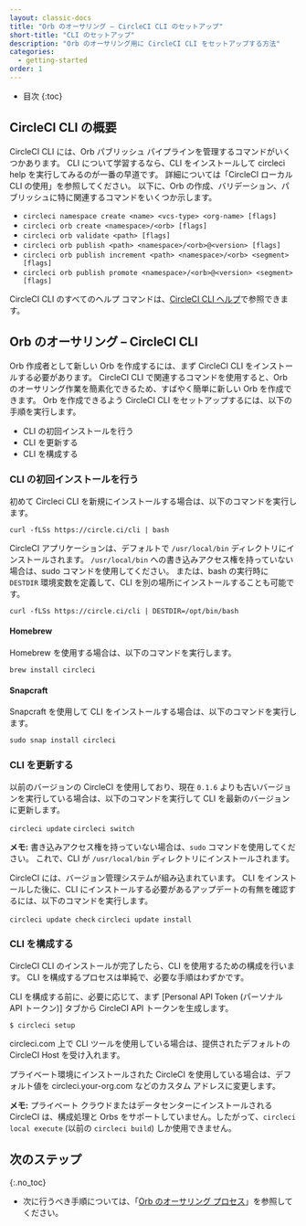 ```yaml
---
layout: classic-docs
title: "Orb のオーサリング – CircleCI CLI のセットアップ"
short-title: "CLI のセットアップ"
description: "Orb のオーサリング用に CircleCI CLI をセットアップする方法"
categories:
  - getting-started
order: 1
---
```


* 目次
{:toc}

## CircleCI CLI の概要

CircleCI CLI には、Orb パブリッシュ パイプラインを管理するコマンドがいくつかあります。 CLI について学習するなら、CLI をインストールして circleci help を実行してみるのが一番の早道です。 詳細については「CircleCI ローカル CLI の使用」を参照してください。 以下に、Orb の作成、バリデーション、パブリッシュに特に関連するコマンドをいくつか示します。

- `circleci namespace create <name> <vcs-type> <org-name> [flags]`
- `circleci orb create <namespace>/<orb> [flags]`
- `circleci orb validate <path> [flags]`
- `circleci orb publish <path> <namespace>/<orb>@<version> [flags]`
- `circleci orb publish increment <path> <namespace>/<orb> <segment> [flags]`
- `circleci orb publish promote <namespace>/<orb>@<version> <segment> [flags]`

CircleCI CLI のすべてのヘルプ コマンドは、[CircleCI CLI ヘルプ](https://circleci-public.github.io/circleci-cli/circleci_orb.html)で参照できます。

## Orb のオーサリング – CircleCI CLI

Orb 作成者として新しい Orb を作成するには、まず CircleCI CLI をインストールする必要があります。 CircleCI CLI で関連するコマンドを使用すると、Orb のオーサリング作業を簡素化できるため、すばやく簡単に新しい Orb を作成できます。 Orb を作成できるよう CircleCI CLI をセットアップするには、以下の手順を実行します。

- CLI の初回インストールを行う
- CLI を更新する
- CLI を構成する

### CLI の初回インストールを行う

初めて Circleci CLI を新規にインストールする場合は、以下のコマンドを実行します。

`curl -fLSs https://circle.ci/cli | bash`

CircleCI アプリケーションは、デフォルトで `/usr/local/bin` ディレクトリにインストールされます。 `/usr/local/bin` への書き込みアクセス権を持っていない場合は、sudo コマンドを使用してください。 または、bash の実行時に `DESTDIR` 環境変数を定義して、CLI を別の場所にインストールすることも可能です。

`curl -fLSs https://circle.ci/cli | DESTDIR=/opt/bin/bash`

#### Homebrew

Homebrew を使用する場合は、以下のコマンドを実行します。

`brew install circleci`

#### Snapcraft

Snapcraft を使用して CLI をインストールする場合は、以下のコマンドを実行します。

`sudo snap install circleci`

### CLI を更新する

以前のバージョンの CircleCI を使用しており、現在 `0.1.6` よりも古いバージョンを実行している場合は、以下のコマンドを実行して CLI を最新のバージョンに更新します。

`circleci update` `circleci switch`

**メモ:** 書き込みアクセス権を持っていない場合は、`sudo` コマンドを使用してください。 これで、CLI が `/usr/local/bin` ディレクトリにインストールされます。

CircleCI には、バージョン管理システムが組み込まれています。 CLI をインストールした後に、CLI にインストールする必要があるアップデートの有無を確認するには、以下のコマンドを実行します。

`circleci update check` `circleci update install`

### CLI を構成する

CircleCI CLI のインストールが完了したら、CLI を使用するための構成を行います。 CLI を構成するプロセスは単純で、必要な手順はわずかです。

CLI を構成する前に、必要に応じて、まず [Personal API Token (パーソナル API トークン)] タブから CircleCI API トークンを生成します。

`$ circleci setup`

circleci.com 上で CLI ツールを使用している場合は、提供されたデフォルトの CircleCI Host を受け入れます。

プライベート環境にインストールされた CircleCI を使用している場合は、デフォルト値を circleci.your-org.com などのカスタム アドレスに変更します。

**メモ:** プライベート クラウドまたはデータセンターにインストールされる CircleCI は、構成処理と Orbs をサポートしていません。したがって、`circleci local execute` (以前の `circleci build`) しか使用できません。

## 次のステップ
{:.no_toc}

- 次に行うべき手順については、「[Orb のオーサリング プロセス]({{site.baseurl}}/ja/2.0/orb-author/)」を参照してください。
